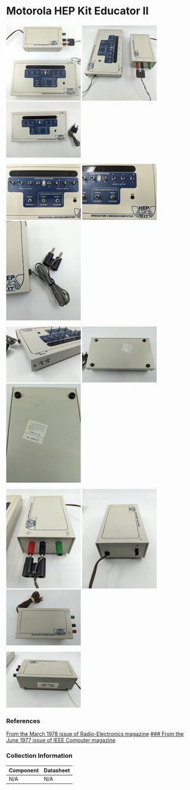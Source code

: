 # Motorola HEP Kit Educator II           

 <img src="/images/EDUCATOR-II/hk1000.1.jpg" width="200"> <img src="/images/EDUCATOR-II/hk1000.2.jpg" width="200">   <img src="/images/EDUCATOR-II/hk1000.3.jpg" width="200"> 

 <img src="/images/EDUCATOR-II/hk1000.4.jpg" width="200"> <img src="/images/EDUCATOR-II/hk1000.5.jpg" width="200">   <img src="/images/EDUCATOR-II/hk1000.6.jpg" width="200"> 

 <img src="/images/EDUCATOR-II/hk1000.7.jpg" width="200"> <img src="/images/EDUCATOR-II/hk1000.8.jpg" width="200">   <img src="/images/EDUCATOR-II/hk1000.9.jpg" width="200"> 

 <img src="/images/EDUCATOR-II/hk1000.10.jpg" width="200"> <img src="/images/EDUCATOR-II/hk1000.11.jpg" width="200">   <img src="/images/EDUCATOR-II/hk1000.12.jpg" width="200"> 

 <img src="/images/hk1000.13.jpg" width="200"> 

### References

[From the March 1978 issue of Radio-Electronics magazine](/Hardware/Other/@NONE-1.2.md)
[### From the June 1977 issue of IEEE Computer magazine](/Hardware/Other/@NONE-1.3.md)

### Collection Information

  Component | Datasheet |
|--         |--         |
| N/A | N/A |




